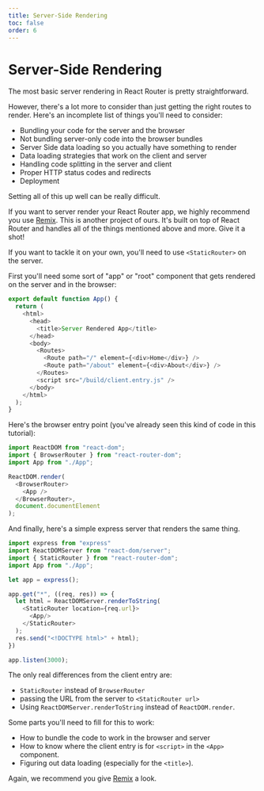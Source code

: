 ```yaml
---
title: Server-Side Rendering
toc: false
order: 6
---
```


# Server-Side Rendering

The most basic server rendering in React Router is pretty straightforward.

However, there's a lot more to consider than just getting the right routes to render. Here's an incomplete list of things you'll need to consider:

- Bundling your code for the server and the browser
- Not bundling server-only code into the browser bundles
- Server Side data loading so you actually have something to render
- Data loading strategies that work on the client and server
- Handling code splitting in the server and client
- Proper HTTP status codes and redirects
- Deployment

Setting all of this up well can be really difficult.

If you want to server render your React Router app, we highly recommend you use [Remix](https://remix.run). This is another project of ours. It's built on top of React Router and handles all of the things mentioned above and more. Give it a shot!

If you want to tackle it on your own, you'll need to use `<StaticRouter>` on the server.

First you'll need some sort of "app" or "root" component that gets rendered on the server and in the browser:

```js filename=App.js
export default function App() {
  return (
    <html>
      <head>
        <title>Server Rendered App</title>
      </head>
      <body>
        <Routes>
          <Route path="/" element={<div>Home</div>} />
          <Route path="/about" element={<div>About</div>} />
        </Routes>
        <script src="/build/client.entry.js" />
      </body>
    </html>
  );
}
```

Here's the browser entry point (you've already seen this kind of code in this tutorial):

```js filename=client.entry.js
import ReactDOM from "react-dom";
import { BrowserRouter } from "react-router-dom";
import App from "./App";

ReactDOM.render(
  <BrowserRouter>
    <App />
  </BrowserRouter>,
  document.documentElement
);
```

And finally, here's a simple express server that renders the same thing.

```js filename=server.entry.js
import express from "express"
import ReactDOMServer from "react-dom/server";
import { StaticRouter } from "react-router-dom";
import App from "./App";

let app = express();

app.get("*", ((req, res)) => {
  let html = ReactDOMServer.renderToString(
    <StaticRouter location={req.url}>
      <App/>
    </StaticRouter>
  );
  res.send("<!DOCTYPE html>" + html);
})

app.listen(3000);
```

The only real differences from the client entry are:

- `StaticRouter` instead of `BrowserRouter`
- passing the URL from the server to `<StaticRouter url>`
- Using `ReactDOMServer.renderToString` instead of `ReactDOM.render`.

Some parts you'll need to fill for this to work:

- How to bundle the code to work in the browser and server
- How to know where the client entry is for `<script>` in the `<App>` component.
- Figuring out data loading (especially for the `<title>`).

Again, we recommend you give [Remix](https://remix.run) a look.
